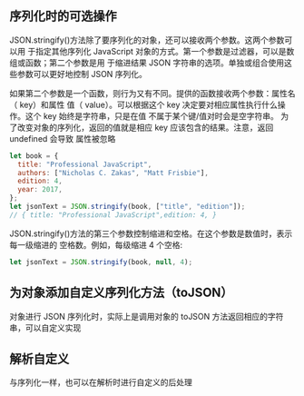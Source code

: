 ## 序列化时的可选操作

JSON.stringify()方法除了要序列化的对象，还可以接收两个参数。这两个参数可以用
于指定其他序列化 JavaScript 对象的方式。第一个参数是过滤器，可以是数组或函数；第二个参数是用
于缩进结果 JSON 字符串的选项。单独或组合使用这些参数可以更好地控制 JSON 序列化。

如果第二个参数是一个函数，则行为又有不同。提供的函数接收两个参数：属性名（ key）和属性
值（ value）。可以根据这个 key 决定要对相应属性执行什么操作。这个 key 始终是字符串，只是在值
不属于某个键/值对时会是空字符串。
为了改变对象的序列化，返回的值就是相应 key 应该包含的结果。注意，返回 undefined 会导致
属性被忽略

```js
let book = {
  title: "Professional JavaScript",
  authors: ["Nicholas C. Zakas", "Matt Frisbie"],
  edition: 4,
  year: 2017,
};
let jsonText = JSON.stringify(book, ["title", "edition"]);
// { title: "Professional JavaScript",edition: 4, }
```

JSON.stringify()方法的第三个参数控制缩进和空格。在这个参数是数值时，表示每一级缩进的
空格数。例如，每级缩进 4 个空格:

```js
let jsonText = JSON.stringify(book, null, 4);
```

## 为对象添加自定义序列化方法（toJSON）

对象进行 JSON 序列化时，实际上是调用对象的 toJSON 方法返回相应的字符串，可以自定义实现

## 解析自定义

与序列化一样，也可以在解析时进行自定义的后处理
